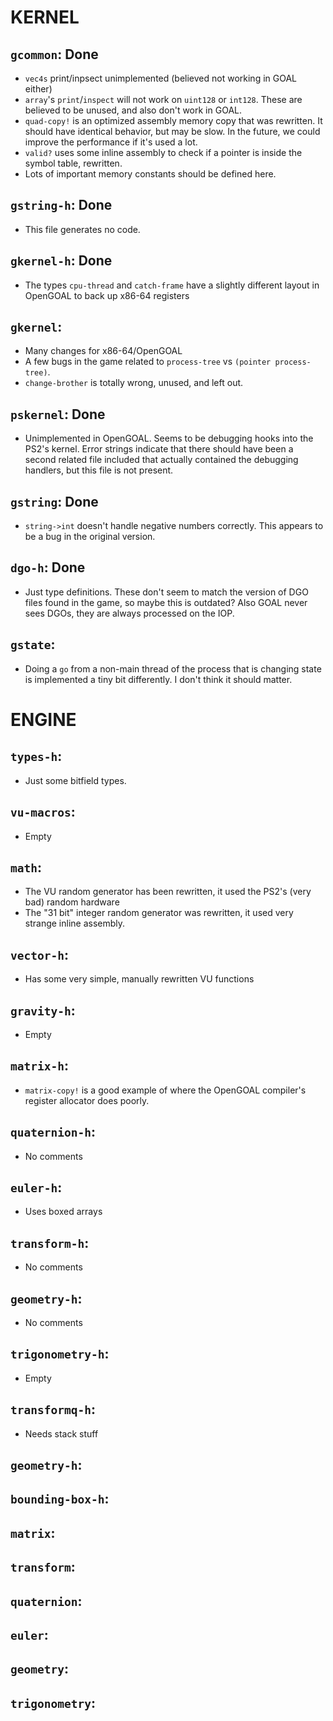 # KERNEL

## `gcommon`: **Done**
- `vec4s` print/inpsect unimplemented (believed not working in GOAL either)
- `array`'s `print`/`inspect` will not work on `uint128` or `int128`. These are believed to be unused, and also don't work in GOAL.
- `quad-copy!` is an optimized assembly memory copy that was rewritten. It should have identical behavior, but may be slow. In the future, we could improve the performance if it's used a lot.
- `valid?` uses some inline assembly to check if a pointer is inside the symbol table, rewritten.
- Lots of important memory constants should be defined here.

## `gstring-h`: **Done**
- This file generates no code.

## `gkernel-h`: **Done**
- The types `cpu-thread` and `catch-frame` have a slightly different layout in OpenGOAL to back up x86-64 registers

## `gkernel`:
- Many changes for x86-64/OpenGOAL
- A few bugs in the game related to `process-tree` vs `(pointer process-tree)`.
- `change-brother` is totally wrong, unused, and left out.

## `pskernel`: **Done**
- Unimplemented in OpenGOAL. Seems to be debugging hooks into the PS2's kernel. Error strings indicate that there should have been a second related file included that actually contained the debugging handlers, but this file is not present.

## `gstring`: **Done**
- `string->int` doesn't handle negative numbers correctly. This appears to be a bug in the original version.

## `dgo-h`: **Done**
- Just type definitions. These don't seem to match the version of DGO files found in the game, so maybe this is outdated? Also GOAL never sees DGOs, they are always processed on the IOP.

## `gstate`:
- Doing a `go` from a non-main thread of the process that is changing state is implemented a tiny bit differently. I don't think it should matter.

# ENGINE

## `types-h`:
- Just some bitfield types.

## `vu-macros`:
- Empty

## `math`:
- The VU random generator has been rewritten, it used the PS2's (very bad) random hardware
- The "31 bit" integer random generator was rewritten, it used very strange inline assembly.

## `vector-h`:
- Has some very simple, manually rewritten VU functions

## `gravity-h`:
- Empty

## `matrix-h`:
- `matrix-copy!` is a good example of where the OpenGOAL compiler's register allocator does poorly.

## `quaternion-h`:
- No comments

## `euler-h`:
- Uses boxed arrays

## `transform-h`:
- No comments

## `geometry-h`:
- No comments

## `trigonometry-h`:
- Empty

## `transformq-h`:
- Needs stack stuff

## `geometry-h`:

## `bounding-box-h`:

## `matrix`:

## `transform`:

## `quaternion`:

## `euler`:

## `geometry`:

## `trigonometry`:
